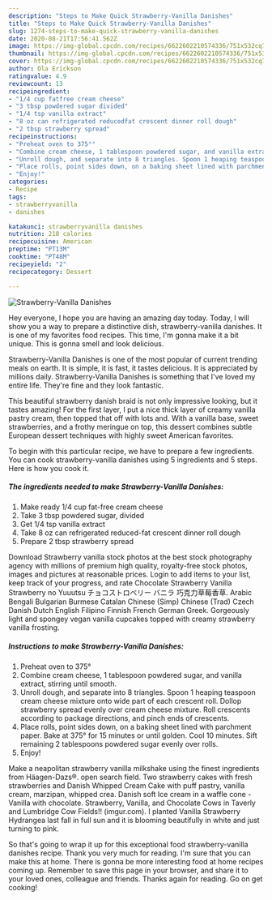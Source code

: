 ```yaml
---
description: "Steps to Make Quick Strawberry-Vanilla Danishes"
title: "Steps to Make Quick Strawberry-Vanilla Danishes"
slug: 1274-steps-to-make-quick-strawberry-vanilla-danishes
date: 2020-08-21T17:56:41.562Z
image: https://img-global.cpcdn.com/recipes/6622602210574336/751x532cq70/strawberry-vanilla-danishes-recipe-main-photo.jpg
thumbnail: https://img-global.cpcdn.com/recipes/6622602210574336/751x532cq70/strawberry-vanilla-danishes-recipe-main-photo.jpg
cover: https://img-global.cpcdn.com/recipes/6622602210574336/751x532cq70/strawberry-vanilla-danishes-recipe-main-photo.jpg
author: Ola Erickson
ratingvalue: 4.9
reviewcount: 13
recipeingredient:
- "1/4 cup fatfree cream cheese"
- "3 tbsp powdered sugar divided"
- "1/4 tsp vanilla extract"
- "8 oz can refrigerated reducedfat crescent dinner roll dough"
- "2 tbsp strawberry spread"
recipeinstructions:
- "Preheat oven to 375°"
- "Combine cream cheese, 1 tablespoon powdered sugar, and vanilla extract, stirring until smooth."
- "Unroll dough, and separate into 8 triangles. Spoon 1 heaping teaspoon cream cheese mixture onto wide part of each crescent roll. Dollop strawberry spread evenly over cream cheese mixture. Roll crescents according to package directions, and pinch ends of crescents."
- "Place rolls, point sides down, on a baking sheet lined with parchment paper. Bake at 375° for 15 minutes or until golden. Cool 10 minutes. Sift remaining 2 tablespoons powdered sugar evenly over rolls."
- "Enjoy!"
categories:
- Recipe
tags:
- strawberryvanilla
- danishes

katakunci: strawberryvanilla danishes 
nutrition: 218 calories
recipecuisine: American
preptime: "PT13M"
cooktime: "PT48M"
recipeyield: "2"
recipecategory: Dessert

---
```



![Strawberry-Vanilla Danishes](https://img-global.cpcdn.com/recipes/6622602210574336/751x532cq70/strawberry-vanilla-danishes-recipe-main-photo.jpg)

Hey everyone, I hope you are having an amazing day today. Today, I will show you a way to prepare a distinctive dish, strawberry-vanilla danishes. It is one of my favorites food recipes. This time, I'm gonna make it a bit unique. This is gonna smell and look delicious.

Strawberry-Vanilla Danishes is one of the most popular of current trending meals on earth. It is simple, it is fast, it tastes delicious. It is appreciated by millions daily. Strawberry-Vanilla Danishes is something that I've loved my entire life. They're fine and they look fantastic.

This beautiful strawberry danish braid is not only impressive looking, but it tastes amazing! For the first layer, I put a nice thick layer of creamy vanilla pastry cream, then topped that off with lots and. With a vanilla base, sweet strawberries, and a frothy meringue on top, this dessert combines subtle European dessert techniques with highly sweet American favorites.


To begin with this particular recipe, we have to prepare a few ingredients. You can cook strawberry-vanilla danishes using 5 ingredients and 5 steps. Here is how you cook it.

<!--inarticleads1-->

##### The ingredients needed to make Strawberry-Vanilla Danishes:

1. Make ready 1/4 cup fat-free cream cheese
1. Take 3 tbsp powdered sugar, divided
1. Get 1/4 tsp vanilla extract
1. Take 8 oz can refrigerated reduced-fat crescent dinner roll dough
1. Prepare 2 tbsp strawberry spread


Download Strawberry vanilla stock photos at the best stock photography agency with millions of premium high quality, royalty-free stock photos, images and pictures at reasonable prices. Login to add items to your list, keep track of your progress, and rate Chocolate Strawberry Vanilla Strawberry no Yuuutsu チョコストロベリー バニラ 巧克力草莓香草. Arabic Bengali Bulgarian Burmese Catalan Chinese (Simp) Chinese (Trad) Czech Danish Dutch English Filipino Finnish French German Greek. Gorgeously light and spongey vegan vanilla cupcakes topped with creamy strawberry vanilla frosting. 

<!--inarticleads2-->

##### Instructions to make Strawberry-Vanilla Danishes:

1. Preheat oven to 375°
1. Combine cream cheese, 1 tablespoon powdered sugar, and vanilla extract, stirring until smooth.
1. Unroll dough, and separate into 8 triangles. Spoon 1 heaping teaspoon cream cheese mixture onto wide part of each crescent roll. Dollop strawberry spread evenly over cream cheese mixture. Roll crescents according to package directions, and pinch ends of crescents.
1. Place rolls, point sides down, on a baking sheet lined with parchment paper. Bake at 375° for 15 minutes or until golden. Cool 10 minutes. Sift remaining 2 tablespoons powdered sugar evenly over rolls.
1. Enjoy!


Make a neapolitan strawberry vanilla milkshake using the finest ingredients from Häagen-Dazs®. open search field. Two strawberry cakes with fresh strawberries and Danish Whipped Cream Cake with puff pastry, vanilla cream, marzipan, whipped crea. Danish soft Ice cream in a waffle cone - Vanilla with chocolate. Strawberry, Vanilla, and Chocolate Cows in Taverly and Lumbridge Cow Fields!! (imgur.com). I planted Vanilla Strawberry Hydrangea last fall in full sun and it is blooming beautifully in white and just turning to pink. 

So that's going to wrap it up for this exceptional food strawberry-vanilla danishes recipe. Thank you very much for reading. I'm sure that you can make this at home. There is gonna be more interesting food at home recipes coming up. Remember to save this page in your browser, and share it to your loved ones, colleague and friends. Thanks again for reading. Go on get cooking!
